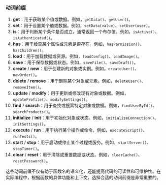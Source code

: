 
### 动词前缀

1. **get**：用于获取某个值或数据。例如，`getData()`、`getUser()`。
2. **set**：用于设置某个值或数据。例如，`setData(value)`、`setUser(user)`。
3. **is**：用于判断某个条件是否成立，通常返回一个布尔值。例如，`isActive()`、`isAuthenticated()`。
4. **has**：用于检查某个属性或元素是否存在。例如，`hasPermission()`、`hasChildren()`。
5. **load**：用于加载数据或资源。例如，`loadConfig()`、`loadImage()`。
6. **save**：用于保存数据或状态。例如，`saveFile()`、`saveDraft()`。
7. **create** / **new**：用于创建新的对象或实例。例如，`createUser()`、`newOrder()`。
8. **delete** / **remove**：用于删除某个对象或元素。例如，`deleteUser()`、`removeItem()`。
9. **update** / **modify**：用于更新或修改现有对象或数据。例如，`updateProfile()`、`modifySettings()`。
10. **find** / **search**：用于查找或搜索特定对象或数据。例如，`findUserById()`、`searchProducts()`。
11. **initialize** / **init**：用于初始化对象或状态。例如，`initializeConnection()`、`initSettings()`。
12. **execute** / **run**：用于执行某个操作或命令。例如，`executeScript()`、`runTests()`。
13. **start** / **stop**：用于启动或停止某个过程或服务。例如，`startServer()`、`stopTimer()`。
14. **clear** / **reset**：用于清除或重置数据或状态。例如，`clearCache()`、`resetPassword()`。

这些动词前缀不仅有助于函数名的语义化，还能提高代码的可读性和可维护性。在实际编程中，根据函数的具体功能和上下文，选择合适的动词前缀是非常重要的。